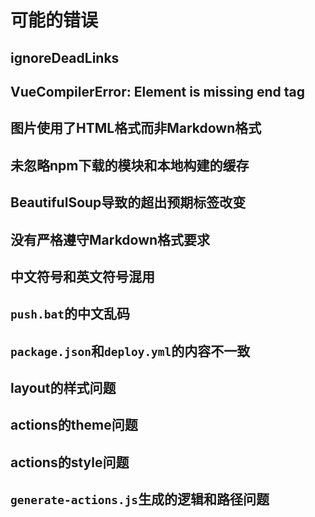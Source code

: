 # 可能的错误

## ignoreDeadLinks

## VueCompilerError: Element is missing end tag

## 图片使用了HTML格式而非Markdown格式

## 未忽略npm下载的模块和本地构建的缓存

## BeautifulSoup导致的超出预期标签改变

## 没有严格遵守Markdown格式要求

## 中文符号和英文符号混用

## `push.bat`的中文乱码

## `package.json`和`deploy.yml`的内容不一致

## layout的样式问题

## actions的theme问题

## actions的style问题

## `generate-actions.js`生成的逻辑和路径问题

